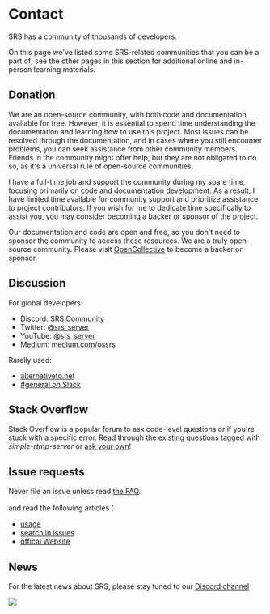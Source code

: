# Contact

SRS has a community of thousands of developers.

On this page we've listed some SRS-related communities that you can be a part of; see the other pages in this section 
for additional online and in-person learning materials.

## Donation

We are an open-source community, with both code and documentation available for free. However, it is 
essential to spend time understanding the documentation and learning how to use this project. Most issues 
can be resolved through the documentation, and in cases where you still encounter problems, you can seek 
assistance from other community members. Friends in the community might offer help, but they are not 
obligated to do so, as it's a universal rule of open-source communities.

I have a full-time job and support the community during my spare time, focusing primarily on code and 
documentation development. As a result, I have limited time available for community support and prioritize
assistance to project contributors. If you wish for me to dedicate time specifically to assist you, you 
may consider becoming a backer or sponsor of the project.

Our documentation and code are open and free, so you don't need to sponsor the community to access these resources. We are a truly open-source community. Please visit [OpenCollective](https://opencollective.com/srs-server) to become a backer or sponsor.

## Discussion

For global developers:

* Discord: [SRS Community](https://discord.gg/yZ4BnPmHAd)
* Twitter: [@srs_server](https://twitter.com/srs_server)
* YouTube: [@srs_server](https://www.youtube.com/@srs_server)
* Medium: [medium.com/ossrs](https://blog.ossrs.io/)

Rarelly used:
* [alternativeto.net](https://alternativeto.net/software/srs/about/)
* [#general on Slack](https://join.slack.com/t/srs-server/shared_invite/zt-1689trxqu-_xSz~53_MgHJap_rxJiqRA)

## Stack Overflow

Stack Overflow is a popular forum to ask code-level questions or if you're stuck with a specific error. Read through the [existing questions](https://stackoverflow.com/questions/tagged/simple-realtime-server) tagged with *simple-rtmp-server* or [ask your own](https://stackoverflow.com/questions/ask?tags=simple-realtime-server)!

## Issue requests

Never file an issue unless read [the FAQ](./faq).

and read the following articles：
* [usage](https://github.com/ossrs/srs#usage)
* [search in issues](https://github.com/ossrs/srs/issues)
* [offical Website](https://ossrs.io)

## News
For the latest news about SRS, please stay tuned to our [Discord channel](https://discord.gg/DfJFjpxmC7)

![](https://ossrs.io/gif/v1/sls.gif?site=ossrs.io&path=/lts/pages/contact-en)


